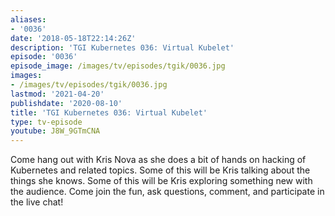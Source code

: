 ```yaml
---
aliases:
- '0036'
date: '2018-05-18T22:14:26Z'
description: 'TGI Kubernetes 036: Virtual Kubelet'
episode: '0036'
episode_image: /images/tv/episodes/tgik/0036.jpg
images:
- /images/tv/episodes/tgik/0036.jpg
lastmod: '2021-04-20'
publishdate: '2020-08-10'
title: 'TGI Kubernetes 036: Virtual Kubelet'
type: tv-episode
youtube: J8W_9GTmCNA
---
```


Come hang out with Kris Nova as she does a bit of hands on hacking of Kubernetes and related topics. Some of this will be Kris talking about the things she knows. Some of this will be Kris exploring something new with the audience. Come join the fun, ask questions, comment, and participate in the live chat!